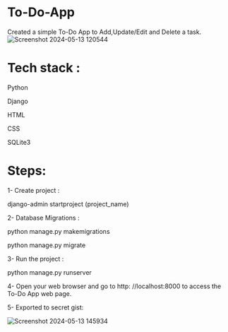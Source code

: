 # To-Do-App


Created a simple To-Do App to Add,Update/Edit and Delete a task.
![Screenshot 2024-05-13 120544](https://github.com/safna-kallingal/To-Do-App/assets/97272108/c1e8c14d-2c65-449d-bb89-f91f5a743d59)



# Tech stack :

Python

Django

HTML

CSS

SQLite3

# Steps:

1- Create project :
  
django-admin startproject (project_name)

2- Database Migrations :

python manage.py makemigrations

python manage.py migrate

3- Run the project :

python manage.py runserver

4- Open your web browser and go to http:  //localhost:8000 to access the To-Do App web page.

5- Exported to secret gist:

![Screenshot 2024-05-13 145934](https://github.com/safna-kallingal/To-Do-App/assets/97272108/d77d6286-473b-4d39-bcf1-7064d4d0b623)


